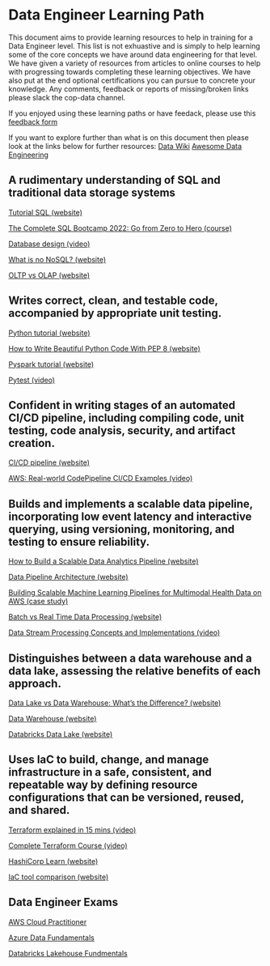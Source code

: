 # Data Engineer Learning Path

This document aims to provide learning resources to help in training for a Data Engineer level. This list is not exhuastive and is simply to help learning some of the core concepts we have around data engineering for that level. We have given a variety of resources from articles to online courses to help with progressing towards completing these learning objectives. We have also put at the end optional certifications you can pursue to concrete your knowledge. Any comments, feedback or reports of missing/broken links please slack the cop-data channel. 

If you enjoyed using these learning paths or have feedack, please use this [feedback form](https://madetech.typeform.com/datalearning)

If you want to explore further than what is on this document then please look at the links below for further resources:
[Data Wiki](https://dataengineering.wiki/Learning+Resources)
[Awesome Data Engineering](https://awesomedataengineering.com/)

## A rudimentary understanding of SQL and traditional data storage systems 

[Tutorial SQL (website)](https://www.tutorialspoint.com/sql/index.htm)

[The Complete SQL Bootcamp 2022: Go from Zero to Hero (course)](https://www.udemy.com/course/the-complete-sql-bootcamp/)

[Database design (video)](https://www.youtube.com/watch?v=ztHopE5Wnpc)

[What is no NoSQL? (website)](https://www.guru99.com/nosql-tutorial.html)

[OLTP vs OLAP (website)](https://dzone.com/articles/the-data-processing-holy-grail-row-vs-columnar-dat)

## Writes correct, clean, and testable code, accompanied by appropriate unit testing.

[Python tutorial (website)](https://docs.python.org/3/tutorial/)

[How to Write Beautiful Python Code With PEP 8 (website)](https://realpython.com/python-pep8/)

[Pyspark tutorial (website)](https://www.guru99.com/pyspark-tutorial.html)

[Pytest (video)](https://www.youtube.com/watch?v=UMgxJvozR5A)

## Confident in writing stages of an automated CI/CD pipeline, including compiling code, unit testing, code analysis, security, and artifact creation.

[CI/CD pipeline (website)](https://www.guru99.com/ci-cd-pipeline.html)

[AWS: Real-world CodePipeline CI/CD Examples (video)](https://www.youtube.com/watch?v=MNt2HGxClZ0)

##  Builds and implements a scalable data pipeline, incorporating low event latency and interactive querying, using versioning, monitoring, and testing to ensure reliability.

[How to Build a Scalable Data Analytics Pipeline (website)](https://www.freecodecamp.org/news/scalable-data-analytics-pipeline/)

[Data Pipeline Architecture (website)](https://streamsets.com/blog/data-pipeline-architecture-principles/)

[Building Scalable Machine Learning Pipelines for Multimodal Health Data on AWS (case study)](https://aws.amazon.com/blogs/industries/building-scalable-machine-learning-pipelines-for-multimodal-health-data-on-aws/)

[Batch vs Real Time Data Processing (website)](https://www.confluent.io/en-gb/learn/batch-vs-real-time-data-processing/)

[Data Stream Processing Concepts and Implementations (video)](https://www.youtube.com/watch?v=5inVCagXc2A)

##  Distinguishes between a data warehouse and a data lake, assessing the relative benefits of each approach.

[Data Lake vs Data Warehouse: What’s the Difference? (website)](https://www.guru99.com/data-lake-vs-data-warehouse.html)

[Data Warehouse (website)](https://www.guru99.com/data-warehousing.html)

[Databricks Data Lake (website)](https://databricks.com/discover/data-lakes/introduction)

##  Uses IaC to build, change, and manage infrastructure in a safe, consistent, and repeatable way by defining resource configurations that can be versioned, reused, and shared.

[Terraform explained in 15 mins (video)](https://www.youtube.com/watch?v=l5k1ai_GBDE)

[Complete Terraform Course (video)](https://www.youtube.com/watch?v=7xngnjfIlK4)

[HashiCorp Learn (website)](https://learn.hashicorp.com/terraform)

[IaC tool comparison (website)](https://www.techtarget.com/searchdatacenter/feature/IaC-tools-comparison-shows-benefits-of-automated-deployments)

##  Data Engineer Exams

[AWS Cloud Practitioner](https://aws.amazon.com/certification/certified-cloud-practitioner/)

[Azure Data Fundamentals](https://docs.microsoft.com/en-us/certifications/azure-data-fundamentals/)

[Databricks Lakehouse Fundmentals](https://databricks.com/learn/training/lakehouse-fundamentals)